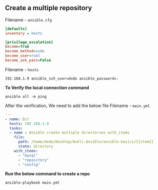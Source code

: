 ## Create a multiple repository

Filename - `ansible.cfg`
```cfg
[defaults]
inventory = hosts

[privilege_escalation]
become=True
become_method=sudo
become_user=root
become_ask_pass=False
```
Filename - `hosts`
```
192.168.1.9 ansible_ssh_user=dodo ansible_password=.
```
**To Verify the local connection command**
```
ansible all -m ping
```
After the verification, We need to add the below file
Filename - `main.yml`
```yml
---
- name: Dir
  hosts: 192.168.1.9
  tasks:
  - name : Ansible create multiple directories with_items
    file:
      path: /home/dodo/Desktop/Ashli-Ansible/ansible-basics/{{item}}
      state: directory
    with_items:
      - "mysql"     
      - "repository"     
      - "config"
```
**Run the below command to create a repo**
```
ansible-playbook main.yml
```
